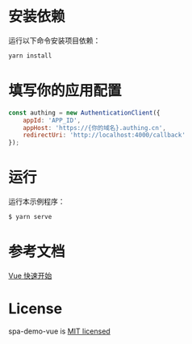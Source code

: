 # 安装依赖

运行以下命令安装项目依赖：

```bash
yarn install
```

# 填写你的应用配置

```js
const authing = new AuthenticationClient({
	appId: 'APP_ID',
	appHost: 'https://{你的域名}.authing.cn',
	redirectUri: 'http://localhost:4000/callback'
});
```

# 运行

运行本示例程序：

```bash
$ yarn serve
```

# 参考文档

[Vue 快速开始](https://docs.authing.cn/v2/quickstarts/spa/vue.html)

# License

spa-demo-vue is [MIT licensed](https://github.com/Authing/spa-demo-vue//blob/main/LICENSE)
